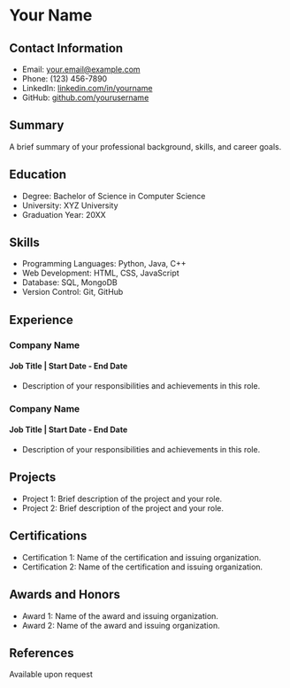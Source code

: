 # Your Name

## Contact Information
- Email: your.email@example.com
- Phone: (123) 456-7890
- LinkedIn: [linkedin.com/in/yourname](https://www.linkedin.com/in/yourname)
- GitHub: [github.com/yourusername](https://github.com/yourusername)

## Summary
A brief summary of your professional background, skills, and career goals.

## Education
- Degree: Bachelor of Science in Computer Science
- University: XYZ University
- Graduation Year: 20XX

## Skills
- Programming Languages: Python, Java, C++
- Web Development: HTML, CSS, JavaScript
- Database: SQL, MongoDB
- Version Control: Git, GitHub

## Experience
### Company Name
#### Job Title | Start Date - End Date
- Description of your responsibilities and achievements in this role.

### Company Name
#### Job Title | Start Date - End Date
- Description of your responsibilities and achievements in this role.

## Projects
- Project 1: Brief description of the project and your role.
- Project 2: Brief description of the project and your role.

## Certifications
- Certification 1: Name of the certification and issuing organization.
- Certification 2: Name of the certification and issuing organization.

## Awards and Honors
- Award 1: Name of the award and issuing organization.
- Award 2: Name of the award and issuing organization.

## References
Available upon request